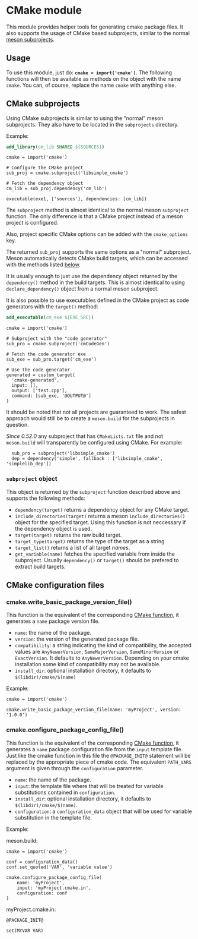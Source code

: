 # CMake module

This module provides helper tools for generating cmake package files.
It also supports the usage of CMake based subprojects, similar to
the normal [meson subprojects](Subprojects.md).


## Usage

To use this module, just do: **`cmake = import('cmake')`**. The
following functions will then be available as methods on the object
with the name `cmake`. You can, of course, replace the name `cmake`
with anything else.

## CMake subprojects

Using CMake subprojects is similar to using the "normal" meson
subprojects. They also have to be located in the `subprojects`
directory.

Example:

```cmake
add_library(cm_lib SHARED ${SOURCES})
```

```meson
cmake = import('cmake')

# Configure the CMake project
sub_proj = cmake.subproject('libsimple_cmake')

# Fetch the dependency object
cm_lib = sub_proj.dependency('cm_lib')

executable(exe1, ['sources'], dependencies: [cm_lib])
```

The `subproject` method is almost identical to the normal meson
`subproject` function. The only difference is that a CMake project
instead of a meson project is configured.

Also, project specific CMake options can be added with the `cmake_options` key.

The returned `sub_proj` supports the same options as a "normal" subproject.
Meson automatically detects CMake build targets, which can be accessed with
the methods listed [below](#subproject-object).

It is usually enough to just use the dependency object returned by the
`dependency()` method in the build targets. This is almost identical to
using `declare_dependency()` object from a normal meson subproject.

It is also possible to use executables defined in the CMake project as code
generators with the `target()` method:

```cmake
add_executable(cm_exe ${EXE_SRC})
```

```meson
cmake = import('cmake')

# Subproject with the "code generator"
sub_pro = cmake.subproject('cmCodeGen')

# Fetch the code generator exe
sub_exe = sub_pro.target('cm_exe')

# Use the code generator
generated = custom_target(
  'cmake-generated',
  input: [],
  output: ['test.cpp'],
  command: [sub_exe, '@OUTPUT@']
)
```

It should be noted that not all projects are guaranteed to work. The
safest approach would still be to create a `meson.build` for the
subprojects in question.

*Since 0.52.0* any subproject that has `CMakeLists.txt` file and not
`meson.build` will transparently be configured using CMake. For example:
```meson
  sub_pro = subproject('libsimple_cmake')
  dep = dependency('simple', fallback : ['libsimple_cmake', 'simplelib_dep'])
```

### `subproject` object

This object is returned by the `subproject` function described above
and supports the following methods:

 - `dependency(target)` returns a dependency object for any CMake target.
 - `include_directories(target)` returns a meson `include_directories()`
   object for the specified target. Using this function is not neccessary
   if the dependency object is used.
 - `target(target)` returns the raw build target.
 - `target_type(target)` returns the type of the target as a string
 - `target_list()` returns a list of all target *names*.
 - `get_variable(name)` fetches the specified variable from inside
   the subproject. Usually `dependency()` or `target()` should be
   prefered to extract build targets.

## CMake configuration files

### cmake.write_basic_package_version_file()

This function is the equivalent of the corresponding [CMake function](https://cmake.org/cmake/help/v3.11/module/CMakePackageConfigHelpers.html#generating-a-package-version-file),
it generates a `name` package version file.

* `name`: the name of the package.
* `version`: the version of the generated package file.
* `compatibility`: a string indicating the kind of compatibility, the accepted values are
`AnyNewerVersion`, `SameMajorVersion`, `SameMinorVersion` or `ExactVersion`.
It defaults to `AnyNewerVersion`. Depending on your cmake installation some kind of
compatibility may not be available.
* `install_dir`: optional installation directory, it defaults to `$(libdir)/cmake/$(name)`


Example:

```meson
cmake = import('cmake')

cmake.write_basic_package_version_file(name: 'myProject', version: '1.0.0')
```

### cmake.configure_package_config_file()

This function is the equivalent of the corresponding [CMake function](https://cmake.org/cmake/help/v3.11/module/CMakePackageConfigHelpers.html#generating-a-package-configuration-file),
it generates a `name` package configuration file from the `input` template file. Just like the cmake function
in this file the `@PACKAGE_INIT@` statement will be replaced by the appropriate piece of cmake code.
The equivalent `PATH_VARS` argument is given through the `configuration` parameter.

* `name`: the name of the package.
* `input`: the template file where that will be treated for variable substitutions contained in `configuration`.
* `install_dir`: optional installation directory, it defaults to `$(libdir)/cmake/$(name)`.
* `configuration`: a `configuration_data` object that will be used for variable substitution in the template file.


Example:

meson.build:

```meson
cmake = import('cmake')

conf = configuration_data()
conf.set_quoted('VAR', 'variable value')

cmake.configure_package_config_file(
    name: 'myProject',
    input: 'myProject.cmake.in',
    configuration: conf
)
```

myProject.cmake.in:

```text
@PACKAGE_INIT@

set(MYVAR VAR)
```

